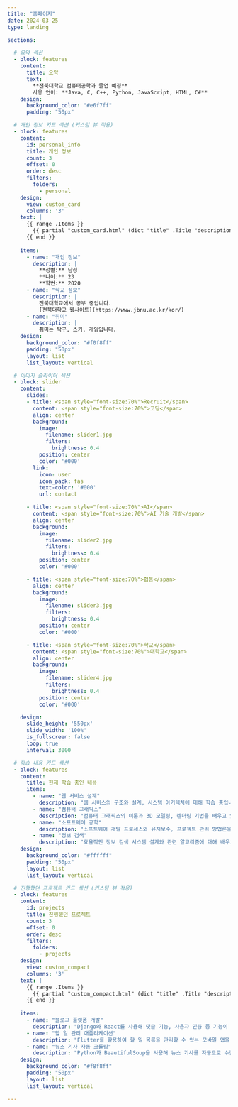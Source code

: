 ```yaml
---
title: "홈페이지"
date: 2024-03-25
type: landing

sections:

  # 요약 섹션
  - block: features
    content:
      title: 요약
      text: |
        **전북대학교 컴퓨터공학과 졸업 예정**  
        사용 언어: **Java, C, C++, Python, JavaScript, HTML, C#**
    design:
      background_color: "#e6f7ff"
      padding: "50px"

  # 개인 정보 카드 섹션 (커스텀 뷰 적용)
  - block: features
    content:
      id: personal_info
      title: 개인 정보
      count: 3
      offset: 0
      order: desc
      filters:
        folders:
          - personal
    design:
      view: custom_card
      columns: '3'
    text: |
      {{ range .Items }}
        {{ partial "custom_card.html" (dict "title" .Title "description" .Summary "link" .RelPermalink) }}
      {{ end }}
    
    items:
      - name: "개인 정보"
        description: |
          **성별:** 남성  
          **나이:** 23  
          **학번:** 2020
      - name: "학교 정보"
        description: |
          전북대학교에서 공부 중입니다.  
          [전북대학교 웹사이트](https://www.jbnu.ac.kr/kor/)
      - name: "취미"
        description: |
          취미는 탁구, 스키, 게임입니다.
    design:
      background_color: "#f0f8ff"
      padding: "50px"
      layout: list
      list_layout: vertical

  # 이미지 슬라이더 섹션
  - block: slider
    content:
      slides:
      - title: <span style="font-size:70%">Recruit</span>
        content: <span style="font-size:70%">코딩</span>
        align: center
        background:
          image:
            filename: slider1.jpg
            filters:
              brightness: 0.4
          position: center
          color: '#000'
        link:
          icon: user
          icon_pack: fas
          text-color: '#000'
          url: contact

      - title: <span style="font-size:70%">AI</span>
        content: <span style="font-size:70%">AI 기술 개발</span>
        align: center
        background:
          image:
            filename: slider2.jpg
            filters:
              brightness: 0.4
          position: center
          color: '#000'

      - title: <span style="font-size:70%">협동</span>
        align: center
        background:
          image:
            filename: slider3.jpg
            filters:
              brightness: 0.4
          position: center
          color: '#000'

      - title: <span style="font-size:70%">학교</span>
        content: <span style="font-size:70%">대학교</span>
        align: center
        background:
          image:
            filename: slider4.jpg
            filters:
              brightness: 0.4
          position: center
          color: '#000'

    design:
      slide_height: '550px'
      slide_width: '100%'
      is_fullscreen: false
      loop: true
      interval: 3000

  # 학습 내용 카드 섹션
  - block: features
    content:
      title: 현재 학습 중인 내용
      items:
        - name: "웹 서비스 설계"
          description: "웹 서비스의 구조와 설계, 시스템 아키텍처에 대해 학습 중입니다."
        - name: "컴퓨터 그래픽스"
          description: "컴퓨터 그래픽스의 이론과 3D 모델링, 렌더링 기법을 배우고 있습니다."
        - name: "소프트웨어 공학"
          description: "소프트웨어 개발 프로세스와 유지보수, 프로젝트 관리 방법론을 학습 중입니다."
        - name: "정보 검색"
          description: "효율적인 정보 검색 시스템 설계와 관련 알고리즘에 대해 배우고 있습니다."
    design:
      background_color: "#ffffff"
      padding: "50px"
      layout: list
      list_layout: vertical

  # 진행했던 프로젝트 카드 섹션 (커스텀 뷰 적용)
  - block: features
    content:
      id: projects
      title: 진행했던 프로젝트
      count: 3
      offset: 0
      order: desc
      filters:
        folders:
          - projects
    design:
      view: custom_compact
      columns: '3'
    text: |
      {{ range .Items }}
        {{ partial "custom_compact.html" (dict "title" .Title "description" .Summary "link" .RelPermalink) }}
      {{ end }}
      
    items:
      - name: "블로그 플랫폼 개발"
        description: "Django와 React를 사용해 댓글 기능, 사용자 인증 등 기능이 포함된 블로그 플랫폼을 개발했습니다."
      - name: "할 일 관리 애플리케이션"
        description: "Flutter를 활용하여 할 일 목록을 관리할 수 있는 모바일 앱을 개발했습니다."
      - name: "뉴스 기사 자동 크롤링"
        description: "Python과 BeautifulSoup을 사용해 뉴스 기사를 자동으로 수집하고 분석하는 시스템을 개발했습니다."
    design:
      background_color: "#f8f8ff"
      padding: "50px"
      layout: list
      list_layout: vertical

---
```

